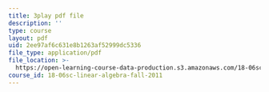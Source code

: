 ```yaml
---
title: 3play pdf file
description: ''
type: course
layout: pdf
uid: 2ee97af6c631e8b1263af52999dc5336
file_type: application/pdf
file_location: >-
  https://open-learning-course-data-production.s3.amazonaws.com/18-06sc-linear-algebra-fall-2011/2ee97af6c631e8b1263af52999dc5336_pSbafxDHdgE.pdf
course_id: 18-06sc-linear-algebra-fall-2011
---
```

